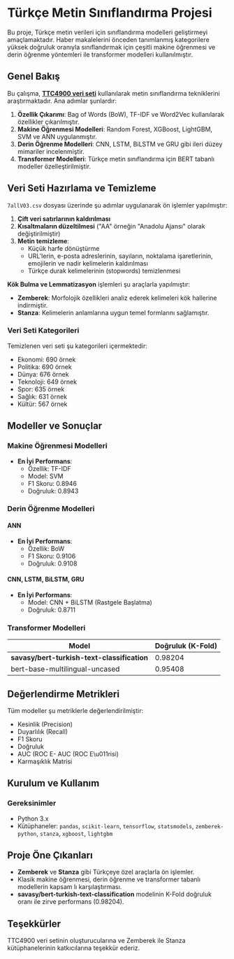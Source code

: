 # Türkçe Metin Sınıflandırma Projesi

Bu proje, Türkçe metin verileri için sınıflandırma modelleri geliştirmeyi amaçlamaktadır. Haber makalelerini önceden tanımlanmış kategorilere yüksek doğruluk oranıyla sınıflandırmak için çeşitli makine öğrenmesi ve derin öğrenme yöntemleri ile transformer modelleri kullanılmıştır.

## Genel Bakış

Bu çalışma, **[TTC4900 veri seti](https://www.kaggle.com/datasets/savasy/ttc4900)** kullanılarak metin sınıflandırma tekniklerini araştırmaktadır. Ana adımlar şunlardır:

1. **Özellik Çıkarımı**: Bag of Words (BoW), TF-IDF ve Word2Vec kullanılarak özellikler çıkarılmıştır.
2. **Makine Öğrenmesi Modelleri**: Random Forest, XGBoost, LightGBM, SVM ve ANN uygulanmıştır.
3. **Derin Öğrenme Modelleri**: CNN, LSTM, BiLSTM ve GRU gibi ileri düzey mimariler incelenmiştir.
4. **Transformer Modelleri**: Türkçe metin sınıflandırma için BERT tabanlı modeller özelleştirilmiştir.


## Veri Seti Hazırlama ve Temizleme

`7allV03.csv` dosyası üzerinde şu adımlar uygulanarak ön işlemler yapılmıştır:

1. **Çift veri satırlarının kaldırılması**
2. **Kısaltmaların düzeltilmesi** ("AA" örneğin "Anadolu Ajansı" olarak değiştirilmiştir)
3. **Metin temizleme**:
   - Küçük harfe dönüştürme
   - URL'lerin, e-posta adreslerinin, sayıların, noktalama işaretlerinin, emojilerin ve nadir kelimelerin kaldırılması
   - Türkçe durak kelimelerinin (stopwords) temizlenmesi

**Kök Bulma ve Lemmatizasyon** işlemleri şu araçlarla yapılmıştır:

- **Zemberek**: Morfolojik özellikleri analiz ederek kelimeleri kök hallerine indirmiştir.
- **Stanza**: Kelimelerin anlamlarına uygun temel formlarını sağlamıştır.

### Veri Seti Kategorileri

Temizlenen veri seti şu kategorileri içermektedir:

- Ekonomi: 690 örnek
- Politika: 690 örnek
- Dünya: 676 örnek
- Teknoloji: 649 örnek
- Spor: 635 örnek
- Sağlık: 631 örnek
- Kültür: 567 örnek


## Modeller ve Sonuçlar

### Makine Öğrenmesi Modelleri

- **En İyi Performans**:
  - Özellik: TF-IDF
  - Model: SVM
  - F1 Skoru: 0.8946
  - Doğruluk: 0.8943

### Derin Öğrenme Modelleri

#### ANN

- **En İyi Performans**:
  - Özellik: BoW
  - F1 Skoru: 0.9106
  - Doğruluk: 0.9108

#### CNN, LSTM, BiLSTM, GRU

- **En İyi Performans**:
  - Model: CNN + BiLSTM (Rastgele Başlatma)
  - Doğruluk: 0.8711

### Transformer Modelleri

| Model                                       | Doğruluk (K-Fold) |
| ------------------------------------------- | ----------------- |
| **savasy/bert-turkish-text-classification** | 0.98204           |
| bert-base-multilingual-uncased              | 0.95408           |


## Değerlendirme Metrikleri

Tüm modeller şu metriklerle değerlendirilmiştir:

- Kesinlik (Precision)
- Duyarlılık (Recall)
- F1 Skoru
- Doğruluk
- AUC (ROC E- AUC (ROC E\u011risi)
- Karmaşıklık Matrisi


## Kurulum ve Kullanım

### Gereksinimler

- Python 3.x
- Kütüphaneler: `pandas`, `scikit-learn`, `tensorflow`, `statsmodels`, `zemberek-python`, `stanza`, `xgboost`, `lightgbm`

## Proje Öne Çıkanları

- **Zemberek** ve **Stanza** gibi Türkçeye özel araçlarla ön işlemler.
- Klasik makine öğrenmesi, derin öğrenme ve transformer tabanlı modellerin kapsam lı karşılaştırması.
- **savasy/bert-turkish-text-classification** modelinin K-Fold doğruluk oranı ile zirve performans (0.98204).


## Teşekkürler

TTC4900 veri setinin oluşturucularına ve Zemberek ile Stanza kütüphanelerinin katkıcılarına teşekkür ederiz.

